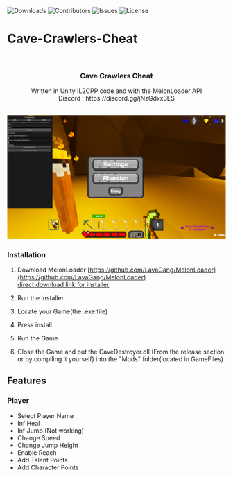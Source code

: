 ![Downloads](https://img.shields.io/github/downloads/AkiraRiver/Cave-Crawlers-Cheat/total) ![Contributors](https://img.shields.io/github/contributors/AkiraRiver/Cave-Crawlers-Cheat?color=dark-green) ![Issues](https://img.shields.io/github/issues/AkiraRiver/Cave-Crawlers-Cheat) ![License](https://img.shields.io/github/license/AkiraRiver/Cave-Crawlers-Cheat) 
# Cave-Crawlers-Cheat
<br/>
<p align="center">
  <h3 align="center">Cave Crawlers Cheat</h3>

  <p align="center">
    Written in Unity IL2CPP code and with the MelonLoader API
    <br/>
    Discord : https://discord.gg/jNzGdxx3ES
    <br/>
    <br/>
  </p>
</p>

![image](https://github.com/AkiraRiver/Cave-Crawlers-Cheat/blob/main/assets/1.png)
### Installation

1. Download MelonLoader [https://github.com/LavaGang/MelonLoader](https://github.com/LavaGang/MelonLoader)      
    [direct download link for installer](https://github.com/LavaGang/MelonLoader/releases/download/v0.6.2/MelonLoader.Installer.exe)
2. Run the Installer

3. Locate your Game(the .exe file)

4. Press install

5. Run the Game

6. Close the Game and put the CaveDestroyer.dll (From the release section or by compiling it yourself) into the "Mods" folder(located in GameFiles)

## Features

### Player
- Select Player Name
- Inf Heal
- Inf Jump (Not working)
- Change Speed
- Change Jump Height
- Enable Reach
- Add Talent Points
- Add Character Points
